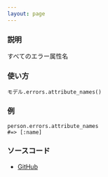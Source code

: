 ```yaml
---
layout: page
---
```


### 説明

すべてのエラー属性名

### 使い方

    モデル.errors.attribute_names()

### 例

    person.errors.attribute_names
    #=> [:name]

### ソースコード

-   [GitHub](https://github.com/rails/rails/blob/984c3ef2775781d47efa9f541ce570daa2434a80/activemodel/lib/active_model/errors.rb#L205)
